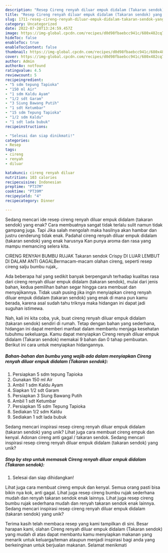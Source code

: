 ```yaml
---
description: "Resep Cireng renyah diluar empuk didalam (Takaran sendok) yang Enak Banget, Buat Buka Puasa Lezat Sekali"
title: "Resep Cireng renyah diluar empuk didalam (Takaran sendok) yang Enak Banget, Buat Buka Puasa Lezat Sekali"
slug: 1711-resep-cireng-renyah-diluar-empuk-didalam-takaran-sendok-yang-enak-banget-buat-buka-puasa-lezat-sekali
category: Uncategorized
date: 2022-07-28T13:24:59.457Z
image: https://img-global.cpcdn.com/recipes/d0d98fbaebcc941c/680x482cq70/cireng-renyah-diluar-empuk-didalam-takaran-sendok-foto-resep-utama.jpg
hideToc: false
enableToc: true
enableTocContent: false
thumbnail: https://img-global.cpcdn.com/recipes/d0d98fbaebcc941c/680x482cq70/cireng-renyah-diluar-empuk-didalam-takaran-sendok-foto-resep-utama.jpg
cover: https://img-global.cpcdn.com/recipes/d0d98fbaebcc941c/680x482cq70/cireng-renyah-diluar-empuk-didalam-takaran-sendok-foto-resep-utama.jpg
author: Admin
authorAv: notfound
ratingvalue: 4.5
reviewcount: 5
recipeingredient:
- "5 sdm tepung Tapioka"
- "150 ml Air"
- "1 sdm Kaldu Ayam"
- "1/2 sdt Garam"
- "3 Siung Bawang Putih"
- "1 sdt Ketumbar"
- "15 sdm Tepung Tapioka"
- "1/2 sdm Kaldu"
- "1 sdt lada bubuk"
recipeinstructions:

- "Selesai dan siap dinikmati!"
categories:
- Resep
tags:
- cireng
- renyah
- diluar

katakunci: cireng renyah diluar 
nutrition: 103 calories
recipecuisine: Indonesian
preptime: "PT37M"
cooktime: "PT39M"
recipeyield: "4"
recipecategory: Dinner

---
```



Sedang mencari ide resep cireng renyah diluar empuk didalam (takaran sendok) yang enak? Cara membuatnya sangat tidak terlalu sulit namun tidak gampang juga. Tapi Jika salah mengolah maka hasilnya akan hambar dan justru cenderung tidak enak. Padahal cireng renyah diluar empuk didalam (takaran sendok) yang enak harusnya Kan punya aroma dan rasa yang mampu memancing selera kita.


CIRENG RENYAH BUMBU RUJAK Takaran sendok Crispy DI LUAR LEMBUT DI DALAM ANTI GAGALBermacam-macam olahan cireng, seperti resep cireng salju bumbu rujak,.

Ada beberapa hal yang sedikit banyak berpengaruh terhadap kualitas rasa dari cireng renyah diluar empuk didalam (takaran sendok), mulai dari jenis bahan, kedua pemilihan bahan segar hingga cara membuat dan menyajikannya. Tidak usah pusing jika ingin menyiapkan cireng renyah diluar empuk didalam (takaran sendok) yang enak di mana pun kamu berada, karena asal sudah tahu triknya maka hidangan ini dapat jadi suguhan istimewa.


Nah, kali ini kita coba, yuk, buat cireng renyah diluar empuk didalam (takaran sendok) sendiri di rumah. Tetap dengan bahan yang sederhana, hidangan ini dapat memberi manfaat dalam membantu menjaga kesehatan tubuhmu sekeluarga. Kamu dapat menyiapkan Cireng renyah diluar empuk didalam (Takaran sendok) memakai 9 bahan dan 0 tahap pembuatan. Berikut ini cara untuk menyiapkan hidangannya.

<!--inarticleads1-->

##### Bahan-bahan dan bumbu yang wajib ada dalam menyiapkan Cireng renyah diluar empuk didalam (Takaran sendok):

1. Persiapkan 5 sdm tepung Tapioka
1. Gunakan 150 ml Air
1. Ambil 1 sdm Kaldu Ayam
1. Siapkan 1/2 sdt Garam
1. Persiapkan 3 Siung Bawang Putih
1. Ambil 1 sdt Ketumbar
1. Persiapkan 15 sdm Tepung Tapioka
1. Sediakan 1/2 sdm Kaldu
1. Sediakan 1 sdt lada bubuk


Sedang mencari inspirasi resep cireng renyah diluar empuk didalam (takaran sendok) yang unik? Lihat juga cara membuat cireng empuk dan kenyal. Adonan cireng anti gagal / takaran sendok. Sedang mencari inspirasi resep cireng renyah diluar empuk didalam (takaran sendok) yang unik? 

<!--inarticleads2-->

##### Step by step untuk memasak Cireng renyah diluar empuk didalam (Takaran sendok):


1. Selesai dan siap dihidangkan!

Lihat juga cara membuat cireng empuk dan kenyal. Semua orang pasti bisa bikin nya kok, anti gagal. Lihat juga resep cireng bumbu rujak sederhana mudah dan renyah takaran sendok enak lainnya. Lihat juga resep cireng bumbu rujak sederhana mudah dan renyah takaran sendok enak lainnya. Sedang mencari inspirasi resep cireng renyah diluar empuk didalam (takaran sendok) yang unik? 

Terima kasih telah membaca resep yang kami tampilkan di sini. Besar harapan kami, olahan Cireng renyah diluar empuk didalam (Takaran sendok) yang mudah di atas dapat membantu kamu menyiapkan makanan yang menarik untuk keluarga/teman ataupun menjadi inspirasi bagi anda yang berkeinginan untuk berjualan makanan. Selamat menikmati
